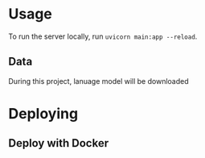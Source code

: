 # Usage
To run the server locally, run `uvicorn main:app --reload`.

## Data
During this project, lanuage model will be downloaded

# Deploying
## Deploy with Docker
